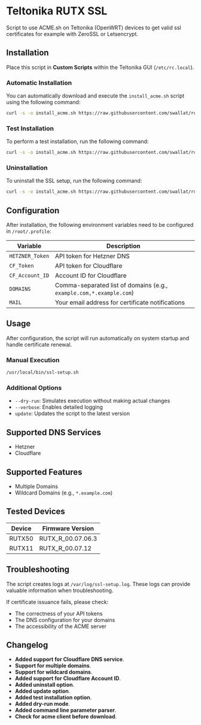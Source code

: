 # Teltonika RUTX SSL
Script to use ACME.sh on Teltonika (OpenWRT) devices to get valid ssl certificates for example with ZeroSSL or Letsencrypt.<br>

## Installation

Place this script in **Custom Scripts** within the Teltonika GUI (`/etc/rc.local`).

### Automatic Installation

You can automatically download and execute the `install_acme.sh` script using the following command:

```sh
curl -s -o install_acme.sh https://raw.githubusercontent.com/swallat/rutx-ssl/refs/heads/main/install_acme.sh && sh install_acme.sh
```

### Test Installation

To perform a test installation, run the following command:

```sh
curl -s -o install_acme.sh https://raw.githubusercontent.com/swallat/rutx-ssl/refs/heads/main/install_acme.sh && sh install_acme.sh --test
```

### Uninstallation

To uninstall the SSL setup, run the following command:

```sh
curl -s -o install_acme.sh https://raw.githubusercontent.com/swallat/rutx-ssl/refs/heads/main/install_acme.sh && sh install_acme.sh uninstall
```

## Configuration

After installation, the following environment variables need to be configured in `/root/.profile`:

| Variable | Description |
|----------|-------------|
| `HETZNER_Token` | API token for Hetzner DNS |
| `CF_Token` | API token for Cloudflare |
| `CF_Account_ID` | Account ID for Cloudflare |
| `DOMAINS` | Comma-separated list of domains (e.g., `example.com,*.example.com`) |
| `MAIL` | Your email address for certificate notifications |

## Usage

After configuration, the script will run automatically on system startup and handle certificate renewal.

### Manual Execution

```sh
/usr/local/bin/ssl-setup.sh
```

### Additional Options

- `--dry-run`: Simulates execution without making actual changes
- `--verbose`: Enables detailed logging
- `update`: Updates the script to the latest version

## Supported DNS Services

- Hetzner
- Cloudflare

## Supported Features

- Multiple Domains
- Wildcard Domains (e.g., `*.example.com`)

## Tested Devices

| Device  | Firmware Version          |
|---------|---------------------------|
| RUTX50  | RUTX_R_00.07.06.3         |
| RUTX11  | RUTX_R_00.07.12           |

## Troubleshooting

The script creates logs at `/var/log/ssl-setup.log`. These logs can provide valuable information when troubleshooting.

If certificate issuance fails, please check:
- The correctness of your API tokens
- The DNS configuration for your domains
- The accessibility of the ACME server

## Changelog

- **Added support for Cloudflare DNS service**.
- **Support for multiple domains**.
- **Support for wildcard domains**.
- **Added support for Cloudflare Account ID**.
- **Added uninstall option**.
- **Added update option**.
- **Added test installation option**.
- **Added dry-run mode**.
- **Added command line parameter parser**.
- **Check for acme client before download**.